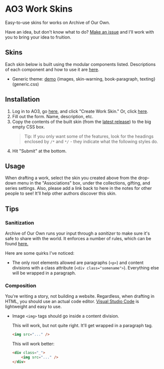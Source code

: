 # AO3 Work Skins

Easy-to-use skins for works on Archive of Our Own.

Have an idea, but don't know what to do?
[Make an issue](https://github.com/legowerewolf/AO3-themes/issues/new) and I'll work with you to
bring your idea to fruition.

## Skins

Each skin below is built using the modular components listed. Descriptions of each component and how
to use it are [here](https://github.com/legowerewolf/AO3-themes/tree/master/src/components).

-   Generic theme: [demo](https://archiveofourown.org/works/16349828) {images, skin-warning,
    book-paragraph, texting} (generic.css)

## Installation

1. Log in to AO3, go [here](https://archiveofourown.org/skins?skin_type=WorkSkin), and click "Create
   Work Skin." Or, click [here](https://archiveofourown.org/skins/new?skin_type=WorkSkin).
2. Fill out the form. Name, description, etc.
3. Copy the contents of the built skin (from the
   [latest release](https://github.com/legowerewolf/AO3-themes/releases/latest)) to the big empty
   CSS box.
    > Tip: If you only want some of the features, look for the headings enclosed by `/*` and `*/` -
    > they indicate what the following styles do.
4. Hit "Submit" at the bottom.

## Usage

When drafting a work, select the skin you created above from the drop-down menu in the
"Associations" box, under the collections, gifting, and series settings. Also, please add a link
back to here in the notes for other people to see! It'll help other authors discover this skin.

## Tips

### Sanitization

Archive of Our Own runs your input through a _sanitizer_ to make sure it's safe to share with the
world. It enforces a number of rules, which can be found
[here.](https://archiveofourown.org/help/html-help.html)

Here are some quirks I've noticed:

-   The only root elements allowed are paragraphs (`<p>`) and content divisions with a class
    attribute (`<div class="somename">`). Everything else will be wrapped in a paragraph.

### Composition

You're writing a story, not building a website. Regardless, when drafting in HTML, you should use an
actual code editor. [Visual Studio Code](https://code.visualstudio.com/) is lightweight and easy to
use.

-   Image `<img>` tags should go inside a content division.

    This will work, but not quite right. It'll get wrapped in a paragraph tag.

    ```html
    <img src="..." />
    ```

    This will work better:

    ```html
    <div class="_">
        <img src="..." />
    </div>
    ```
